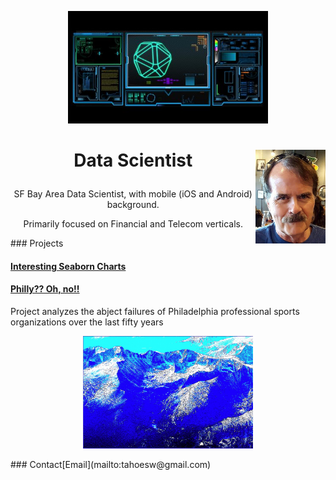 <p style="text-align:center;"><img src="scifi2.jpg" alt="hdr" height="180"></p>

<h1>
<p style="text-align:center;">Data Scientist<img style="float: right" src="MoiJun2016Cropped2.jpg" height="150"></p>
</h1>
<p style="text-align:center;">SF Bay Area Data Scientist, with mobile (iOS and Android) background.</p>

<p style="text-align:center;">Primarily focused on Financial and Telecom verticals.</p>
### Projects

#### [Interesting Seaborn Charts](https://colab.research.google.com/drive/1wr1drwdu_s7UCa_qG6OqQdQtXm4RTanZ)

#### [Philly?? Oh, no!!](project1)

Project analyzes the abject failures of Philadelphia professional sports organizations over the last fifty years

<p style="text-align:center;"><img src="15.PNG" alt="hdr" height="180"></p>
### Contact​
[Email](mailto:tahoesw@gmail.com)
